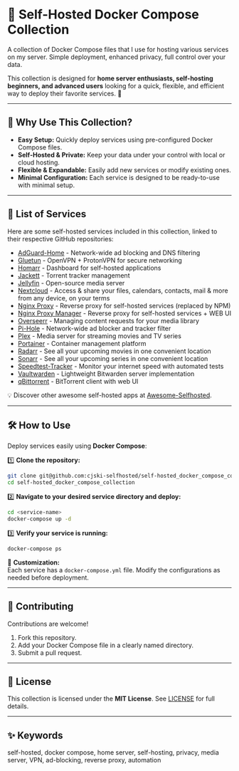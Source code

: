 # 🐳 Self-Hosted Docker Compose Collection

A collection of Docker Compose files that I use for hosting various services on my server. Simple deployment, enhanced privacy, full control over your data.

This collection is designed for **home server enthusiasts, self-hosting beginners, and advanced users** looking for a quick, flexible, and efficient way to deploy their favorite services. 🚀

---

## 🚀 Why Use This Collection?

- **Easy Setup:** Quickly deploy services using pre-configured Docker Compose files.
- **Self-Hosted & Private:** Keep your data under your control with local or cloud hosting.
- **Flexible & Expandable:** Easily add new services or modify existing ones.
- **Minimal Configuration:** Each service is designed to be ready-to-use with minimal setup.

---

## 📜 List of Services

Here are some self-hosted services included in this collection, linked to their respective GitHub repositories:

* [AdGuard-Home](https://github.com/AdguardTeam/AdGuardHome) - Network-wide ad blocking and DNS filtering
* [Gluetun](https://github.com/qdm12/gluetun) - OpenVPN + ProtonVPN for secure networking
* [Homarr](https://github.com/homarr-labs/homarr) - Dashboard for self-hosted applications
* [Jackett](https://github.com/linuxserver/docker-jackett) - Torrent tracker management
* [Jellyfin](https://github.com/jellyfin/jellyfin) - Open-source media server
* [Nextcloud](https://github.com/nextcloud/docker) - Access & share your files, calendars, contacts, mail & more from any device, on your terms
* [Nginx Proxy](https://github.com/nginx-proxy/nginx-proxy) - Reverse proxy for self-hosted services (replaced by NPM)
* [Nginx Proxy Manager](https://github.com/NginxProxyManager/nginx-proxy-manager) - Reverse proxy for self-hosted services + WEB UI
* [Overseerr](https://github.com/linuxserver/docker-overseerr) - Managing content requests for your media library
* [Pi-Hole](https://github.com/pi-hole/pi-hole) - Network-wide ad blocker and tracker filter
* [Plex](https://github.com/linuxserver/docker-plex) - Media server for streaming movies and TV series
* [Portainer](https://github.com/portainer/portainer) - Container management platform
* [Radarr](https://github.com/linuxserver/docker-radarr) - See all your upcoming movies in one convenient location
* [Sonarr](https://github.com/linuxserver/docker-sonarr) - See all your upcoming series in one convenient location
* [Speedtest-Tracker](https://github.com/linuxserver/docker-speedtest-tracker) - Monitor your internet speed with automated tests
* [Vaultwarden](https://github.com/dani-garcia/vaultwarden) - Lightweight Bitwarden server implementation
* [qBittorrent](https://github.com/linuxserver/docker-qbittorrent) - BitTorrent client with web UI

💡 Discover other awesome self-hosted apps at [Awesome-Selfhosted](https://github.com/awesome-selfhosted/awesome-selfhosted).

---

## 🛠 How to Use

Deploy services easily using **Docker Compose**:

1️⃣ **Clone the repository:**

```bash
git clone git@github.com:cjski-selfhosted/self-hosted_docker_compose_collection.git
cd self-hosted_docker_compose_collection
```

2️⃣ **Navigate to your desired service directory and deploy:**

```bash
cd <service-name>
docker-compose up -d
```

3️⃣ **Verify your service is running:**

```bash
docker-compose ps
```

🔧 **Customization:**  
Each service has a `docker-compose.yml` file. Modify the configurations as needed before deployment.

---

## 🤝 Contributing

Contributions are welcome!

1. Fork this repository.
2. Add your Docker Compose file in a clearly named directory.
3. Submit a pull request.

---

## 📄 License

This collection is licensed under the **MIT License**. See [LICENSE](LICENSE) for full details.

---

## ✨ Keywords 

self-hosted, docker compose, home server, self-hosting, privacy, media server, VPN, ad-blocking, reverse proxy, automation